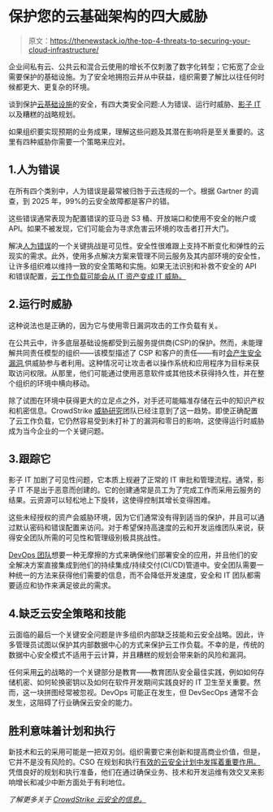 # 保护您的云基础架构的四大威胁

> 原文：<https://thenewstack.io/the-top-4-threats-to-securing-your-cloud-infrastructure/>

企业间私有云、公共云和混合云使用的增长不仅刺激了数字化转型；它拓宽了企业需要保护的基础设施。为了安全地拥抱云并从中获益，组织需要了解比以往任何时候都更大、更复杂的环境。

谈到保护[云基础设施](https://www.crowdstrike.com/cybersecurity-101/cloud-security/what-is-cloud-infrastructure/)的安全，有四大类安全问题:人为错误、运行时威胁、[影子 IT](https://www.crowdstrike.com/cybersecurity-101/cloud-security/shadow-it/) 以及糟糕的战略规划。

如果组织要实现预期的业务成果，理解这些问题及其潜在影响将是至关重要的。这里有四种威胁你需要一个策略来应对。

## 1.人为错误

在所有四个类别中，人为错误是最常被归咎于云违规的一个。根据 Gartner 的调查，到 2025 年，99%的云安全故障都是客户的错。

这些错误通常表现为配置错误的亚马逊 S3 桶、开放端口和使用不安全的帐户或 API。如果不被发现，它们可能会为寻求危害云环境的攻击者打开大门。

解决[人为错误](https://thenewstack.io/the-need-to-decouple-human-error-from-incident-response/)的一个关键挑战是可见性。安全性很难跟上支持不断变化和弹性的云现实的需求。此外，使用多点解决方案来管理不同云服务及其内部环境的安全性，让许多组织难以维持一致的安全策略和实施。如果无法识别和补救不安全的 API 和错误配置，[云工作负载可能会从 IT 资产变成 IT 威胁。](https://www.crowdstrike.com/resources/white-papers/crowdstrike-security-cloud-guidebook/?utm_campaign=blog&utm_medium=syn&utm_source=cont)

## 2.运行时威胁

这种说法也是正确的，因为它与使用零日漏洞攻击的工作负载有关。

在公共云中，许多底层基础设施都受到云服务提供商(CSP)的保护。然而，未能理解共同责任模型的组织——该模型描述了 CSP 和客户的责任——有时[会产生安全漏洞](https://thenewstack.io/crowdstrike-ups-its-falcon-cloud-security-game/),供威胁参与者利用。这种情况可让攻击者以操作系统和应用程序为目标来获取访问权限。从那里，他们可能通过使用恶意软件或其他技术获得持久性，并在整个组织的环境中横向移动。

除了试图在环境中获得更大的立足点之外，对手还可能瞄准存储在云中的知识产权和机密信息。CrowdStrike [威胁研究](https://www.crowdstrike.com/resources/reports/threat-landscape-cloud-security/?utm_campaign=blog&utm_medium=syn&utm_source=cont)团队已经注意到了这一趋势。即使正确配置了云工作负载，它仍然容易受到未打补丁的漏洞和零日的影响，这使得运行时威胁成为当今企业的一个关键问题。

## 3.跟踪它

影子 IT 加剧了可见性问题，它本质上规避了正常的 IT 审批和管理流程。通常，影子 IT 不是出于恶意而创建的。它的创建通常是员工为了完成工作而采用云服务的结果。云资源可以轻松地上下旋转，这使得控制其增长变得困难。

这些未经授权的资产会威胁环境，因为它们通常没有得到适当的保护，并且可以通过默认密码和错误配置来访问。对于希望保持高速度的云和开发运维团队来说，获得安全团队所需的可见性和管理级别极具挑战性。

[DevOps 团队](https://www.crowdstrike.com/resources/reports/walking-the-line-gitops-and-shift-left-security/?utm_campaign=blog&utm_medium=syn&utm_source=cont)想要一种无摩擦的方式来确保他们部署安全的应用，并且他们的安全解决方案直接集成到他们的持续集成/持续交付(CI/CD)管道中。安全团队需要一种统一的方法来获得他们需要的信息，而不会降低开发速度，安全和 IT 团队都需要适应和协作来满足彼此的需求。

## 4.缺乏云安全策略和技能

云面临的最后一个关键安全问题是许多组织内部缺乏技能和云安全战略。因此，许多管理员试图以保护其内部数据中心的方式来保护云工作负载。不幸的是，传统的数据中心安全模式不适用于云计算，并且糟糕的规划会带来新的风险和漏洞。

任何采用[云](https://thenewstack.io/how-a-cloud-skills-shortage-is-affecting-multicloud-adoption/)的战略的一个关键部分是教育——教育团队安全最佳实践，例如如何存储机密、如何轮换密钥以及如何在软件开发期间实践良好的 IT 卫生至关重要。然而，这一块拼图经常被忽视。DevOps 可能正在发生，但 DevSecOps 通常不会发生，这阻碍了行业确保云安全的能力。

## **胜利意味着计划和执行**

新技术和云的采用可能是一把双刃剑。组织需要它来创新和提高商业价值，但是，它并不是没有风险的。CSO 在规划和执行[有效的云安全计划中发挥着重要作用。](https://www.crowdstrike.com/resources/white-papers/the-crowdstrike-security-cloud-ebook/?utm_campaign=blog&utm_medium=syn&utm_source=cont)凭借良好的规划和执行准备，他们在通过确保业务、技术和开发运维有效交叉来影响增长和减少中断方面处于有利地位。

*了解更多关于 [CrowdStrike 云安全的信息。](https://www.crowdstrike.com/cloud-security/?utm_campaign=blog&utm_medium=syn&utm_source=cont)*

<svg xmlns:xlink="http://www.w3.org/1999/xlink" viewBox="0 0 68 31" version="1.1"><title>Group</title> <desc>Created with Sketch.</desc></svg>